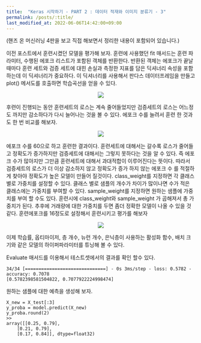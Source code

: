 ```yaml
---
title:  "Keras 시작하기 - PART 2 : 데이터 적재와 이미지 분류기 - 3"
permalink: /posts/:title/
last_modified_at: 2022-06-06T14:42:00+09:00
---
```


(핸즈 온 머신러닝 4판을 보고 직접 해보면서 정리한 내용이 포함되어 있습니다.)

이전 포스트에서 훈련시켰던 모델을 평가해 보자. 훈련에 사용했던 fit 매서드는 훈련 파라미터, 수행된 에포크 리스트가 포함된 객체를 반환한다. 반환된 객체는 에포크가 끝날 때마다 훈련 세트와 검증 세트에 대힌 손실과 측정한 지표를 담은 딕셔너리 속성을 포함하는데 이 딕셔너리가 중요하다. 이 딕셔너리를 사용해서 판다스 데이터프레임을 만들고 plot() 메서도를 호출하면 학습곡선을 얻을 수 있다. 


<p align="center"><img src="{{site.url}}/assets/images/20220606_1_1.png"></p>
 
후련이 진행되는 동안 훈련세트의 로스는 계속 줄어들었지만 검증세트의 로스는 어느정도 까지만 감소하다가 다시 늘어나는 것을 볼 수 있다. 에포크 수를 늘려서 훈련 한 것과도 한 번 비교를 해보자.

<p align="center"><img src="{{site.url}}/assets/images/20220606_1_2.png"></p>
 
에포크 수를 60으로 하고 훈련한 결과이다. 훈련세트에 대해서는 갈수록 로스가 줄어들고 정확도가 증가하지만 검증세트에 대해서는 그렇지 못하다는 것을 알 수 있다. 즉 에포크 수가 많아지만 그만큼 훈련세트에 대해서 과대적합이 이루어진다는 뜻이다. 따라서 검증세트의 로스가 더 이상 감소하지 않고 정확도가 증가 하지 않는 에포크 수 를 적절하게 찾아야 정확도가 높은 모델이 만들어 질것이다. class_weight를 지정하면 각 클래스별로 가중치를 설정할 수 있다. 클래스 별로 샘플의 개수가 차이가 많이나면 수가 적은 클래스에는 가중치를 부여할 수 있다. sample_weight를 지정하면 원하는 샘플에 가중치를 부여 할 수도 있다. 훈련시에 class_weight와 sample_weight 가 곱해져서 총 가중치가 된다. 추후에 거래량에 대한 가중치를 두면 좀더 정확한 모델이 나올 수 있을 것같다. 
훈련에포크를 16정도로 설정해서 훈련시키고 평가를 해보자
 
<p align="center"><img src="{{site.url}}/assets/images/20220606_1_3.png"></p>


이제 학습률, 옵티마이저, 층 개수, 뉴런 개수, 은닉층이 사용하는 활성화 함수, 배치 크기와 같은 모델의 하이퍼파라미터를 튜닝해 볼 수 있다.

Evaluate 매서드를 이용해서 테스트셋에서의 결과를 확인 할수 있다. 

    34/34 [==============================] - 0s 3ms/step - loss: 0.5782 - accuracy: 0.7078
    [0.5782398581504822, 0.7077922224998474]

원하는 샘플에 대한 예측을 생성해 보자.

    X_new = X_test[:3]
    y_proba = model.predict(X_new)
    y_proba.round(2)
    >>
    array([[0.25, 0.79],
        [0.21, 0.79],
        [0.17, 0.84]], dtype=float32)
